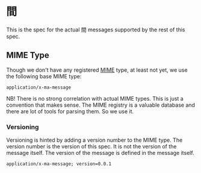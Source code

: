 # 間

This is the spec for the actual 間 messages supported by the rest of this spec.

## MIME Type

Though we don't have any registered [MIME] type, at least not yet, we use the following base MIME type:

`application/x-ma-message`

NB! There is no strong correlation with actual MIME types. This is just a convention that makes sense.
The MIME registry is a valuable database and there are lot of tools for parsing them. So we use it.

### Versioning

Versioning is hinted by adding a version number to the MIME type. The version number is the version of this spec. It is not the version of the message itself. The version of the message is defined in the message itself.

`application/x-ma-message; version=0.0.1`

[MIME]: <https://www.iana.org/assignments/media-types/media-types.xhtml> "IANA MIME Media Types"
